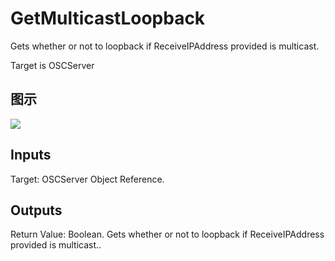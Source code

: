 # GetMulticastLoopback

Gets whether or not to loopback if ReceiveIPAddress provided is multicast.

Target is OSCServer

## 图示

![]($-20221218-18053424.png)

## Inputs

Target: OSCServer Object Reference.  

## Outputs

Return Value: Boolean. Gets whether or not to loopback if ReceiveIPAddress provided is multicast..

